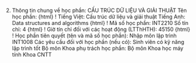 2. Thông tin chung về học phần: CẤU TRÚC DỮ LIỆU VÀ GIẢI THUẬT Tên học phần:
{html}
! Tiếng Việt: Cấu trúc dữ liệu và giải thuật Tiếng Anh: Data structures and algorithms
{html}
! Mã số học phần: INT2210 Số tín chỉ: 4
{html}
! Giờ tín chỉ đối với các hoạt động (LTThHTH): 45150
{html}
! Học phần tiên quyết (tên và mã số học phần): Nhập môn lập trình INT1008 Các yêu cầu đối với học phần (nếu có): Sinh viên có kỹ năng lập
trình tốt Bộ môn Khoa phụ trách học phần: Bộ môn Khoa học máy tính Khoa CNTT
